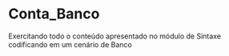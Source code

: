 # Conta_Banco
Exercitando todo o conteúdo apresentado no módulo de Sintaxe codificando em um  cenário de Banco
